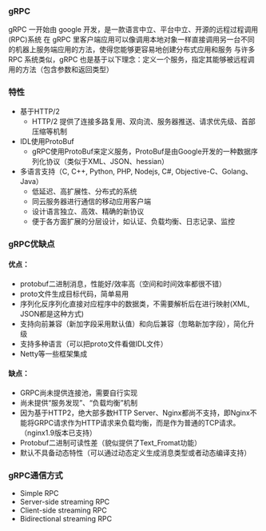 ### gRPC
gRPC 一开始由 google 开发，是一款语言中立、平台中立、开源的远程过程调用(RPC)系统
在 gRPC 里客户端应用可以像调用本地对象一样直接调用另一台不同的机器上服务端应用的方法，使得您能够更容易地创建分布式应用和服务
与许多 RPC 系统类似，gRPC 也是基于以下理念：定义一个服务，指定其能够被远程调用的方法（包含参数和返回类型）

### 特性
- 基于HTTP/2
  - HTTP/2 提供了连接多路复用、双向流、服务器推送、请求优先级、首部压缩等机制
- IDL使用ProtoBuf
  - gRPC使用ProtoBuf来定义服务，ProtoBuf是由Google开发的一种数据序列化协议（类似于XML、JSON、hessian）
- 多语言支持（C, C++, Python, PHP, Nodejs, C#, Objective-C、Golang、Java） 
  - 低延迟、高扩展性、分布式的系统 
  - 同云服务器进行通信的移动应用客户端 
  - 设计语言独立、高效、精确的新协议 
  - 便于各方面扩展的分层设计，如认证、负载均衡、日志记录、监控

### gRPC优缺点
#### 优点：
- protobuf二进制消息，性能好/效率高（空间和时间效率都很不错） 
- proto文件生成目标代码，简单易用 
- 序列化反序列化直接对应程序中的数据类，不需要解析后在进行映射(XML, JSON都是这种方式) 
- 支持向前兼容（新加字段采用默认值）和向后兼容（忽略新加字段），简化升级 
- 支持多种语言（可以把proto文件看做IDL文件） 
- Netty等一些框架集成

#### 缺点：
- GRPC尚未提供连接池，需要自行实现 
- 尚未提供“服务发现”、“负载均衡”机制 
- 因为基于HTTP2，绝大部多数HTTP Server、Nginx都尚不支持，即Nginx不能将GRPC请求作为HTTP请求来负载均衡，而是作为普通的TCP请求。（nginx1.9版本已支持） 
- Protobuf二进制可读性差（貌似提供了Text_Fromat功能） 
- 默认不具备动态特性（可以通过动态定义生成消息类型或者动态编译支持）

### gRPC通信方式
- Simple RPC 
- Server-side streaming RPC 
- Client-side streaming RPC 
- Bidirectional streaming RPC 
